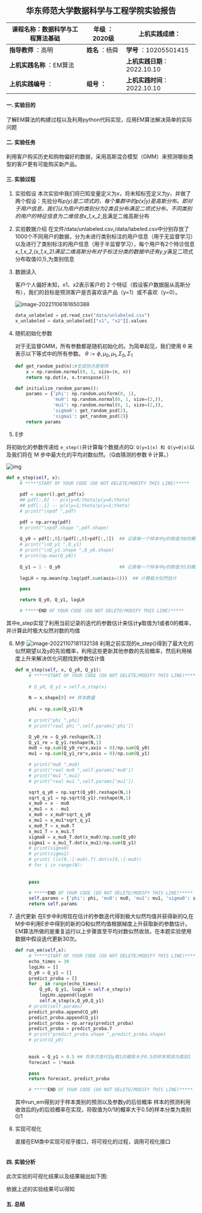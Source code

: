 ## <center> 华东师范大学数据科学与工程学院实验报告

| **课程名称：数据科学与工程算法基础** |**年级** ：2020级 |**上机实践成绩**： |
| --- | --- | --- |
| **指导教师** ：高明 | **姓名** ：杨舜 | **学号** ：10205501415 |
| **上机实践名称** ：EM算法 ||**上机实践日期**：2022.10.10 |
| **上机实践编号** ： | **组号 ：** |**上机实践时间**：2022.10.10 |

#### 一. 实验目的
了解EM算法的构建过程以及利用python代码实现，应用EM算法解决简单的实际问题
#### 二. 实验任务
利用客户购买历史和购物偏好的数据，采用高斯混合模型（GMM）来预测哪些类型的客户更有可能购买新产品。
#### 三. 实验过程

1. 实验假设
   本次实验中我们将已知变量定义为*x*，将未知标签定义为*y*，并做了两个假设：先验分布*p(y)*是二项式的，每个集群中的*p(x|y)*是高斯分布。即对于用户信息，我们认为用户的类别分为2类且分布满足二项式分布，不同类别的用户的特征信息为二维信息*x_1,x_2*,且满足二维高斯分布

2. 实验数据介绍
   在文件/data/unlabeled.csv,/data/labeled.csv中分别存放了1000个不同用户的数据，分为未进行类别标注的用户信息（用于无监督学习）以及进行了类别标注的用户信息（用于半监督学习），每个用户有2个特诊信息*x_1,x_2*,*(x_1,x_2)*满足二维高斯分布对于标注分类的数据中还有*y*,*y*满足二项式分布取值(0,1),为类别信息

3. 数据读入

   客户个人偏好未知，x1、x2表示客户的 2 个特征（假设客户数据服从高斯分布），我们的目标是预测客户是否喜欢该产品（y=1）或不喜欢（y=0）。

   ![image-20221106161650388](https://pic.mathskiller909.com/img/20221106161650.png)

   ```python
   data_unlabeled = pd.read_csv("data/unlabeled.csv")
   x_unlabeled = data_unlabeled[["x1", "x2"]].values
   ```

4. 随机初始化参数

   对于无监督GMM，所有参数都是随机初始化的。为简单起见，我们使用 θ 来表示以下等式中的所有参数。
   $\theta := \phi,\mu_0,\mu_1,\Sigma_0,\Sigma_1$

   ```python
   def get_random_psd(n):#生成协方差矩阵
       x = np.random.normal(0, 1, size=(n, n))
       return np.dot(x, x.transpose())

   def initialize_random_params():
       params = {'phi': np.random.uniform(0, 1),
                 'mu0': np.random.normal(0, 1, size=(2,)),
                 'mu1': np.random.normal(0, 1, size=(2,)),
                 'sigma0': get_random_psd(2),
                 'sigma1': get_random_psd(2)}
       return params
   ```
 5. E步

   将初始化的参数传递给 `e_step()`并计算每个数据点的Q: `Q(y=1|x) 和 Q(y=0|x)`以及我们将在 M 步中最大化的平均对数似然。（Q由猜测的参数 θ 计算。）

   ![img](https://pic.mathskiller909.com/img/20221107170843.png)

   ```python
   def e_step(self, x):
        # *****START OF YOUR CODE (DO NOT DELETE/MODIFY THIS LINE)*****
        
        pdf = super().get_pdf(x)
        ## pdf[:,0] -- p(x|y=0;theta)p(y=0;theta)
        ## pdf[:,1] -- p(x|y=1;theta)p(y=1;theta)
        # print("\npdf ",pdf)

        pdf = np.array(pdf)
        # print("\npdf.shape ",pdf.shape)
        
        Q_y0 = pdf[:,0]/(pdf[:,0]+pdf[:,1])  ## 记录每一个样本中y的取值为0的概率
        # print("\nQ_y1 ",Q_y1)
        # print("\nQ_y1.shape ",Q_y0.shape)
        # print(np.max(Q_y0))
        
        Q_y1 = 1 - Q_y0                      ## 记录每一个样本中y的取值为1的概率  
        
        logLH = np.mean(np.log(pdf.sum(axis=1)))  ## 计算极大似然估计

        pass

        return Q_y0, Q_y1, logLH

        # *****END OF YOUR CODE (DO NOT DELETE/MODIFY THIS LINE)*****
   ```
   其中e_step实现了利用当前记录的迭代的参数估计来估计**y**取值为1或者0的概率，并计算此时极大似然对数的均值

6. M步
   ![image-20221107181132138](https://pic.mathskiller909.com/img/20221107181132.png)
   利用之前实现的e_step()得到了最大化的似然期望以及y的先验概率，利用这些更新其他参数的先验概率，然后利用梯度上升来解决优化问题找到参数估计值
   ```python
   def m_step(self, x, Q_y0, Q_y1):
        # *****START OF YOUR CODE (DO NOT DELETE/MODIFY THIS LINE)*****
        
        # Q_y0, Q_y1 = self.e_step(x)
        
        N = x.shape[0] ## 样本数量
        
        phi = np.sum(Q_y1)/N
        
        # print("phi ",phi)
        # print("real phi ",self.params['phi'])

        Q_y0_re = Q_y0.reshape(N,1)
        Q_y1_re = Q_y1.reshape(N,1)
        mu0 = np.sum(Q_y0_re*x,axis = 0)/np.sum(Q_y0)
        mu1 = np.sum(Q_y1_re*x,axis = 0)/np.sum(Q_y1)

        # print("mu0 ",mu0)
        # print("real mu0 ",self.params['mu0'])
        # print("mu1 ",mu1)
        # print("real mu1 ",self.params['mu1'])

        sqrt_q_y0 = np.sqrt(Q_y0).reshape(N,1)
        sqrt_q_y1 = np.sqrt(Q_y1).reshape(N,1)
        x_mu0 = x - mu0
        x_mu1 = x - mu1
        x_mu0 = x_mu0*sqrt_q_y0
        x_mu1 = x_mu1*sqrt_q_y1
        x_mu0_T = x_mu0.T
        x_mu1_T = x_mu1.T
        sigma0 = x_mu0_T.dot(x_mu0)/np.sum(Q_y0)
        sigma1 = x_mu1_T.dot(x_mu1)/np.sum(Q_y1)
        # print(sigma0)
        # print(sigma1)
        # print( ((x[0,:]-mu0).T).dot(x[0,:]-mu0))
        # for i in range(N):
            
        
        pass

        # *****END OF YOUR CODE (DO NOT DELETE/MODIFY THIS LINE)*****
        self.params = {'phi': phi, 'mu0': mu0, 'mu1': mu1, 'sigma0': sigma0, 'sigma1': sigma1}
        return self.params
   ```

7. 迭代更新
   在E步中利用现在估计的参数迭代得到极大似然均值并获得新的Q,在M步中利用E步中得到的新的Q和似然均值根据梯度上升获取新的参数估计。EM算法所做的是重复运行以上步骤直至平均对数似然收敛。在本题实验使用数据中假设迭代更新30次。
   ```python
   def run_em(self,x):
        # *****START OF YOUR CODE (DO NOT DELETE/MODIFY THIS LINE)*****
        echo_times = 30
        logLHs = []
        Q_y0 = Q_y1 = []
        predict_proba = []
        for _ in range(echo_times):
            Q_y0, Q_y1, logLH = self.e_step(x)
            logLHs.append(logLH)
            self.m_step(x,Q_y0,Q_y1)
        # print(self.params)
        predict_proba.append(Q_y0)
        predict_proba.append(Q_y1)
        predict_proba = np.array(predict_proba)
        predict_proba = predict_proba.T
        # print("predict_proba.shape ",predict_proba.shape)
        # print(Q_y0)
        
        
        mask = Q_y1 > 0.5 ## 将多次迭代后y取1的概率大于0.5的样本预测为类别1
        forecast = 1*mask

        pass
        return forecast, predict_proba

        # *****END OF YOUR CODE (DO NOT DELETE/MODIFY THIS LINE)*****
   ```
   其中run_em得到对于样本类别的预测以及参数y的后验概率
   样本的预测利用收敛后的y的后验概率在实现，将取值为0/1的概率大于0.5的样本分类为类别0/1

8. 实现可视化
   
   直接在EM类中实现可视乎接口，将可视化的过程，调用可视化接口
   
   ```python
   ```

#### 四. 实验分析
   此次实验的可视化结果以及结果输出如下图:
   
   依据上述的实验结果可以得知

 
               
#### 五. 总结
    
              
